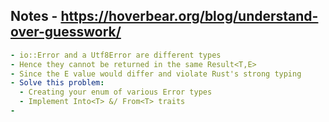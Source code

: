## Notes - https://hoverbear.org/blog/understand-over-guesswork/
```yaml
- io::Error and a Utf8Error are different types 
- Hence they cannot be returned in the same Result<T,E>
- Since the E value would differ and violate Rust's strong typing
- Solve this problem:
  - Creating your enum of various Error types
  - Implement Into<T> &/ From<T> traits
- 
```

